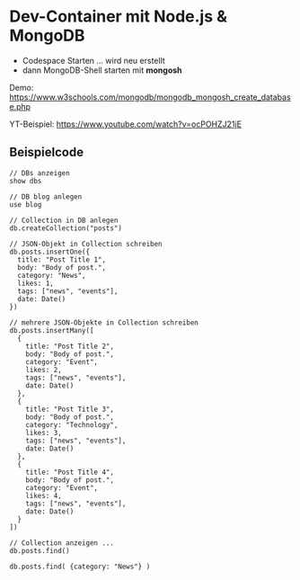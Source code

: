 # Dev-Container mit Node.js & MongoDB

- Codespace Starten ... wird neu erstellt
- dann MongoDB-Shell starten mit **mongosh**

Demo:
https://www.w3schools.com/mongodb/mongodb_mongosh_create_database.php

YT-Beispiel:
https://www.youtube.com/watch?v=ocPOHZJ21jE

## Beispielcode 
```
// DBs anzeigen
show dbs

// DB blog anlegen
use blog

// Collection in DB anlegen
db.createCollection("posts")

// JSON-Objekt in Collection schreiben 
db.posts.insertOne({
  title: "Post Title 1",
  body: "Body of post.",
  category: "News",
  likes: 1,
  tags: ["news", "events"],
  date: Date()
})

// mehrere JSON-Objekte in Collection schreiben 
db.posts.insertMany([  
  {
    title: "Post Title 2",
    body: "Body of post.",
    category: "Event",
    likes: 2,
    tags: ["news", "events"],
    date: Date()
  },
  {
    title: "Post Title 3",
    body: "Body of post.",
    category: "Technology",
    likes: 3,
    tags: ["news", "events"],
    date: Date()
  },
  {
    title: "Post Title 4",
    body: "Body of post.",
    category: "Event",
    likes: 4,
    tags: ["news", "events"],
    date: Date()
  }
])

// Collection anzeigen ...
db.posts.find()

db.posts.find( {category: "News"} )

```

